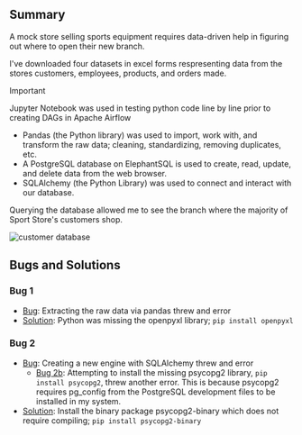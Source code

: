 ## Summary
A mock store selling sports equipment requires data-driven help in figuring out where to open their new branch.

I've downloaded four datasets in excel forms respresenting data from the stores customers, employees, products, and orders made. 

> [!IMPORTANT]
> Jupyter Notebook was used in testing python code line by line prior to creating DAGs in Apache Airflow

- Pandas (the Python library) was used to import, work with, and transform the raw data; cleaning, standardizing, removing duplicates, etc.
- A PostgreSQL database on ElephantSQL is used to create, read, update, and delete data from the web browser.
- SQLAlchemy (the Python Library) was used to connect and interact with our database.

Querying the database allowed me to see the branch where the majority of Sport Store's customers shop.

![customer database](/home/steveomari62/sports-store-ETL/assets/db_new_location.png)

## Bugs and Solutions

### Bug 1
- <ins>Bug</ins>: Extracting the raw data via pandas threw and error
- <ins>Solution</ins>: Python was missing the openpyxl library; `pip install openpyxl`

### Bug 2
- <ins>Bug</ins>: Creating a new engine with SQLAlchemy threw and error
    - <ins>Bug 2b</ins>: Attempting to install the missing psycopg2 library, `pip install psycopg2`, threw another error. This is because psycopg2 requires pg_config from the PostgreSQL development files to be installed in my system.
- <ins>Solution</ins>: Install the binary package psycopg2-binary which does not require compiling; `pip install psycopg2-binary`
